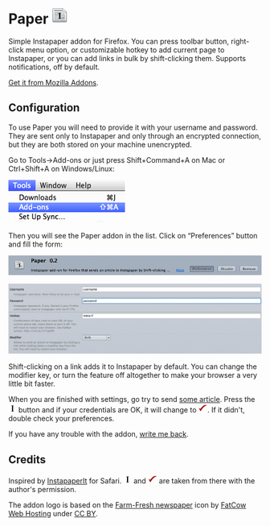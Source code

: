 Paper ![icon](icon.png)
=====

Simple Instapaper addon for Firefox. You can press toolbar button,
right-click menu option, or customizable hotkey to add current page
to Instapaper, or you can add links in bulk by shift-clicking them.
Supports notifications, off by default.

[Get it from Mozilla Addons][mozilla].

[mozilla]: https://addons.mozilla.org/en-US/firefox/addon/paper-for-instapaper/

Configuration
-------------

To use Paper you will need to provide it with your username and password.
They are sent only to Instapaper and only through an encrypted connection,
but they are both stored on your machine unencrypted.

Go to Tools→Add-ons or just press Shift+Command+A on Mac or Ctrl+Shift+A
on Windows/Linux:

![Tools→Add-ons](doc/tools.png)

Then you will see the Paper addon in the list. Click on “Preferences” button
and fill the form:

![Paper→Preferences](doc/addons.png)

![Preferences](doc/preferences.png)

Shift-clicking on a link adds it to Instapaper by default. You can change
the modifier key, or turn the feature off altogether to make your browser
a very little bit faster.

When you are finished with settings, go try to send [some article][article].
Press the ![Send to Instapaper][default] button and if your credentials are OK,
it will change to ![the tick][success]. If it didn't, double check your preferences.

[default]: data/default.png
[success]: data/success.png

If you have any trouble with the addon, [write me back][email].

[article]: http://www.rollingstone.com/culture/features/ben-schlappig-airlines-fly-free-20150720
[email]: mailto:mail@yegortimoshenko.com

Credits
-------

Inspired by [InstapaperIt][instapaperit] for Safari. ![Instapaper icon][default]
and ![tick][success] are taken from there with the author's permission.

[instapaperit]: http://elasticthreads.tumblr.com/post/675433975/safari-extensions

The addon logo is based on the [Farm-Fresh newspaper][source] icon by
[FatCow Web Hosting][author] under [CC BY][license].

[author]: http://www.fatcow.com/free-icons/
[license]: https://creativecommons.org/licenses/by/3.0/us/deed.en
[source]: https://commons.wikimedia.org/wiki/File:Farm-Fresh_newspaper.png
